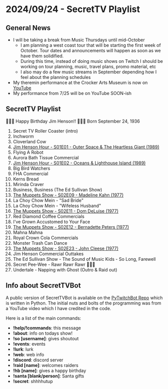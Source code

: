 # 2024/09/24 - SecretTV Playlist

## General News

- I will be taking a break from Music Thursdays until mid-October
  - I am planning a west coast tour that will be starting the first week of October.  Tour dates and announcements will happen as soon as we have them solidified.
  - During this time, instead of doing music shows on Twitch I should be working on tour planning, music, travel plans, promo material, etc
  - I also may do a few music streams in September depending how I feel about the planning schedules
- My theremin performance at the Crocker Arts Museum is now on [YouTube](https://youtu.be/ptiVbGhveMU?si=gCHdL-9A_WpCVhUW)
- My performance from 7/25 will be on YouTube SOON-ish

## SecretTV Playlist

🎂🎂🎂 Happy Birthday Jim Henson!! 🎂🎂🎂
Born September 24, 1936

1. Secret TV Roller Coaster (intro)
2. Inchworm
3. Cloverland Cow
4. [Jim Henson Hour - S01E01 - Outer Space & The Heartless Giant (1989)](https://en.wikipedia.org/wiki/The_Jim_Henson_Hour#Episodes)
5. Flying A Robot
6. Aurora Bath Tissue Commercial
7. [Jim Henson Hour - S01E02 - Oceans & Lighthouse Island (1989)](https://en.wikipedia.org/wiki/The_Jim_Henson_Hour#Episodes)
8. Big Bird Watchers
9. FHA Commercial
10. Kerns Bread
11. Mirinda Craver
12. Business, Business (The Ed Sullivan Show)
13. [The Muppets Show - S02E09 - Madeline Kahn (1977)](https://en.wikipedia.org/wiki/List_of_The_Muppet_Show_episodes#Season_2_(1977%E2%80%9378))
14. La Choy Chow Mein - "Sad Bride"
15. La Choy Chow Mein - "Wifeless Husband"
16. [The Muppets Show - S02E11 - Dom DeLuise (1977)](https://en.wikipedia.org/wiki/List_of_The_Muppet_Show_episodes#Season_2_(1977%E2%80%9378))
17. Red Diamond Coffee Commercials
18. I've Grown Accustomed to Your Face
19. [The Muppets Show - S02E12 - Bernadette Peters (1977)](https://en.wikipedia.org/wiki/List_of_The_Muppet_Show_episodes#Season_2_(1977%E2%80%9378))
20. Mahna Mahna
21. Royal Crown Cola Commercials
22. Monster Trash Can Dance
23. [The Muppets Show - S02E23 - John Cleese (1977)](https://en.wikipedia.org/wiki/List_of_The_Muppet_Show_episodes#Season_2_(1977%E2%80%9378))
24. Jim Henson Commercial Outtakes
25. The Ed Sullivan Show - The Sound of Music Kids - So Long, Farewell
26. Secret Pee-Wee - Rawr Rawr Rawr 🐊🐊🐊
27. Undertale - Napping with Ghost (Outro & Raid out)


## Info about SecretTVBot

A public version of SecretTVBot is available on the [PyTwitchBot Repo](https://github.com/awbored/PyTwitchBot) which is written in Python.  The initial nuts and bolts of the programming was from a YouTube video which I have credited in the code.

Here is a list of the main commands:
- **!help/!commands**: this message
- **!about**: info on todays show!
- **!so [username]**: gives shoutout
- **!events**: events
- **!lurk**: lurk
- **!web**: web info
- **!discord**: discord server
- **!raid [name]**: welcomes raiders
- **!hb [name]**: gives a happy birthday
- **!santa [blank/person]**: Santa gifts
- **!secret**: shhhhutup
